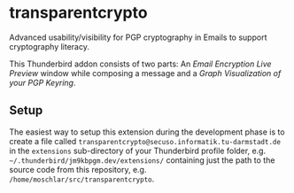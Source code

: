 transparentcrypto
=================

Advanced usability/visibility for PGP cryptography in Emails to support cryptography literacy.

This Thunderbird addon consists of two parts:
An *Email Encryption Live Preview* window while composing a message and a *Graph Visualization of your PGP Keyring*.


Setup
-----

The easiest way to setup this extension during the development phase is
to create a file called `transparentcrypto@secuso.informatik.tu-darmstadt.de`
in the `extensions` sub-directory of your Thunderbird profile folder,
e.g. `~/.thunderbird/jm9kbpgm.dev/extensions/` containing just the path to
the source code from this repository, e.g. `/home/moschlar/src/transparentcrypto`.
